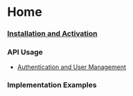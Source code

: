 # Home
### [Installation and Activation](/wiki/Installation-and-Activation)
### API Usage
- [Authentication and User Management](/wiki/Authentication-and-User-Management)

### Implementation Examples
